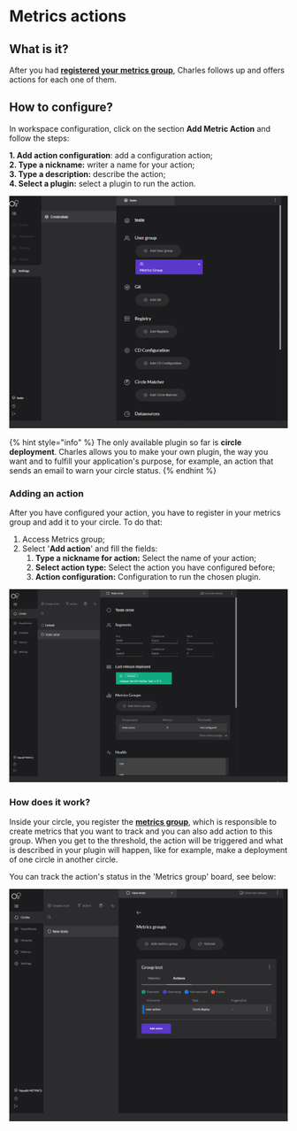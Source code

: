 # Metrics actions

## What is it? 

After you had [**registered your metrics group**](../../reference/metrics/metrics-group.md), Charles follows up and offers actions for each one of them. 

## How to configure? 

In workspace configuration, click on the section **Add Metric Action** and follow the steps: 

**1. Add action configuration**: add a configuration action;   
**2. Type a nickname:** writer a name for your action;  
**3. Type a description:** describe the action;  
**4. Select a plugin:** select a plugin to run the action. 

![](../../.gitbook/assets/usandoactions-metricas%20%282%29.gif)

{% hint style="info" %}
The only available plugin so far is **circle deployment**. Charles allows you to make your own plugin, the way you want and to fulfill your application's purpose, for example, an action that sends an email to warn your circle status.
{% endhint %}

### Adding an action

After you have configured your action, you have to register in your metrics group and add it to your circle. To do that: 

1. Access Metrics group;  
2. Select '**Add action**' and fill the fields: 
   1. **Type a nickname for action:**  Select the name of your action; 
   2. **Select action type:** Select the action you have configured before; 
   3. **Action configuration:** Configuration to run the chosen plugin. 

![](../../.gitbook/assets/adicionando-a-action-correto%20%281%29.gif)

### How does it work? 

Inside your circle, you register the [**metrics group**](../../reference/metrics/metrics-group.md), which is responsible to create metrics that you want to track and you can also add action to this group. When you get to the threshold, the action will be triggered and what is described in your plugin will happen, like for example, make a deployment of one circle in another circle. 

You can track the action's status in the 'Metrics group' board, see below: 

![](../../.gitbook/assets/status-actionsgif.gif)



